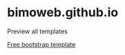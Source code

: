 # bimoweb.github.io
Preview all templates

<a href="http://www.bootstrapheaven.net">Free bootstrap template</a>
